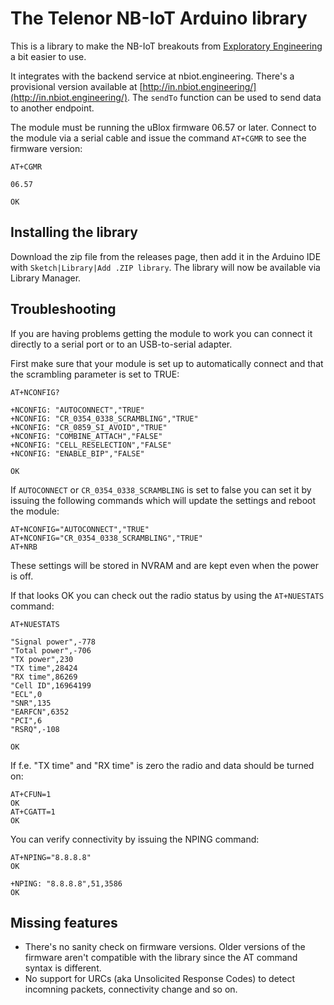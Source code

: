 # The Telenor NB-IoT Arduino library

This is a library to make the NB-IoT breakouts from
[Exploratory Engineering](https://exploratory.engineering/) a bit easier to use.

It integrates with the backend service at nbiot.engineering. There's a
provisional version available at [http://in.nbiot.engineering/](http://in.nbiot.engineering/).
The `sendTo` function can be used to send data to another endpoint.

The module must be running the uBlox firmware 06.57 or later. Connect to the
module via a serial cable and issue the command `AT+CGMR` to see the firmware
version:

```text
AT+CGMR

06.57

OK
```

## Installing the library

Download the zip file from the releases page, then add it in the Arduino IDE
with `Sketch|Library|Add .ZIP library`. The library will now be available via
Library Manager.

## Troubleshooting

If you are having problems getting the module to work you can connect it
directly to a serial port or to an USB-to-serial adapter.

First make sure that your module is set up to automatically connect and that the
scrambling parameter is set to TRUE:

```text
AT+NCONFIG?

+NCONFIG: "AUTOCONNECT","TRUE"
+NCONFIG: "CR_0354_0338_SCRAMBLING","TRUE"
+NCONFIG: "CR_0859_SI_AVOID","TRUE"
+NCONFIG: "COMBINE_ATTACH","FALSE"
+NCONFIG: "CELL_RESELECTION","FALSE"
+NCONFIG: "ENABLE_BIP","FALSE"

OK
```

If `AUTOCONNECT` or `CR_0354_0338_SCRAMBLING` is set to false you can set it
by issuing the following commands which will update the settings and reboot the
module:

```text
AT+NCONFIG="AUTOCONNECT","TRUE"
AT+NCONFIG="CR_0354_0338_SCRAMBLING","TRUE"
AT+NRB
```

These settings will be stored in NVRAM and are kept even when the power is off.

If that looks OK you can check out the radio status by using the `AT+NUESTATS`
command:

```text
AT+NUESTATS

"Signal power",-778
"Total power",-706
"TX power",230
"TX time",28424
"RX time",86269
"Cell ID",16964199
"ECL",0
"SNR",135
"EARFCN",6352
"PCI",6
"RSRQ",-108

OK
```

If f.e. "TX time" and "RX time" is zero the radio and data should be turned on:

```text
AT+CFUN=1
OK
AT+CGATT=1
OK
```

You can verify connectivity by issuing the NPING command:

```text
AT+NPING="8.8.8.8"
OK

+NPING: "8.8.8.8",51,3586
OK
```

## Missing features

* There's no sanity check on firmware versions. Older versions of the firmware
  aren't compatible with the library since the AT command syntax is different.
* No support for URCs (aka Unsolicited Response Codes) to detect incomning
  packets, connectivity change and so on.
